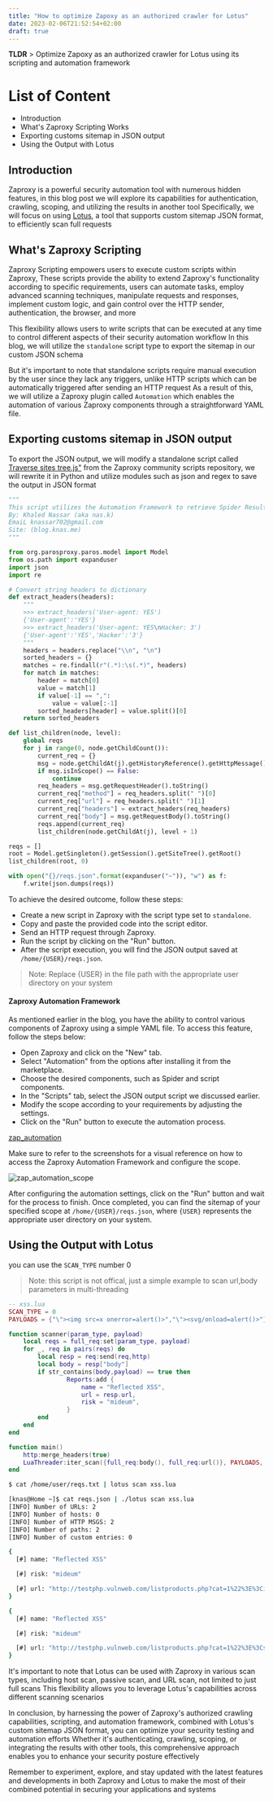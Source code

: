 ```yaml
---
title: "How to optimize Zapoxy as an authorized crawler for Lotus"
date: 2023-02-06T21:52:54+02:00
draft: true
---
```


**TLDR** > Optimize Zapoxy as an authorized crawler for Lotus using its scripting and automation framework
 
# List of Content
- Introduction
- What's Zaproxy Scripting Works
- Exporting customs sitemap in JSON output
- Using the Output with Lotus


## Introduction
Zaproxy is a powerful security automation tool with numerous hidden features, in this blog post we will explore its capabilities for authentication, crawling, scoping, and utilizing the results in another tool
Specifically, we will focus on using [Lotus](https://github.com/bugBlocker/lotus), a tool that supports custom sitemap JSON format, to efficiently scan full requests


## What's Zaproxy Scripting 

Zaproxy Scripting empowers users to execute custom scripts within Zaproxy, 
These scripts provide the ability to extend Zaproxy's functionality according to specific requirements, users can automate tasks, employ advanced scanning techniques, manipulate requests and responses, implement custom logic, and gain control over the HTTP sender, authentication, the browser, and more

This flexibility allows users to write scripts that can be executed at any time to control different aspects of their security automation workflow
In this blog, we will utilize the `standalone` script type to export the sitemap in our custom JSON schema

But it's important to note that standalone scripts require manual execution by the user since they lack any triggers, unlike HTTP scripts which can be automatically triggered after sending an HTTP request
As a result of this, we will utilize a Zaproxy plugin called `Automation` which enables the automation of various Zaproxy components through a straightforward YAML file.

## Exporting customs sitemap in JSON output

To export the JSON output, we will modify a standalone script called [Traverse sites tree.js"](https://github.com/zaproxy/community-scripts/blob/main/standalone/Traverse%20sites%20tree.js) from the Zaproxy community scripts repository, we will rewrite it in Python and utilize modules such as json and regex to save the output in JSON format 

```python
"""
This script utilizes the Automation Framework to retrieve Spider Results and pass the requests to another tool.
By: Khaled Nassar (aka nas.k) 
EmaiL knassar702@gmail.com 
Site: (blog.knas.me)
"""

from org.parosproxy.paros.model import Model
from os.path import expanduser
import json
import re

# Convert string headers to dictionary
def extract_headers(headers):
    """
    >>> extract_headers('User-agent: YES')
    {'User-agent':'YES'}
    >>> extract_headers('User-agent: YES\nHacker: 3')
    {'User-agent':'YES','Hacker':'3'}
    """
    headers = headers.replace("\\n", "\n")
    sorted_headers = {}
    matches = re.findall(r"(.*):\s(.*)", headers)
    for match in matches:
        header = match[0]
        value = match[1]
        if value[-1] == ",":
            value = value[:-1]
        sorted_headers[header] = value.split()[0]
    return sorted_headers

def list_children(node, level):
    global reqs
    for j in range(0, node.getChildCount()):
        current_req = {}
        msg = node.getChildAt(j).getHistoryReference().getHttpMessage()
        if msg.isInScope() == False:
            continue
        req_headers = msg.getRequestHeader().toString()
        current_req["method"] = req_headers.split(" ")[0]
        current_req["url"] = req_headers.split(" ")[1]
        current_req["headers"] = extract_headers(req_headers)
        current_req["body"] = msg.getRequestBody().toString()
        reqs.append(current_req)
        list_children(node.getChildAt(j), level + 1)

reqs = []
root = Model.getSingleton().getSession().getSiteTree().getRoot()
list_children(root, 0)

with open("{}/reqs.json".format(expanduser("~")), "w") as f:
    f.write(json.dumps(reqs))
```

To achieve the desired outcome, follow these steps:

- Create a new script in Zaproxy with the script type set to `standalone`.
- Copy and paste the provided code into the script editor.
- Send an HTTP request through Zaproxy.
- Run the script by clicking on the "Run" button.
- After the script execution, you will find the JSON output saved at `/home/{USER}/reqs.json`.

> Note: Replace {USER} in the file path with the appropriate user directory on your system



#### Zaproxy Automation Framework
As mentioned earlier in the blog, you have the ability to control various components of Zaproxy using a simple YAML file. To access this feature, follow the steps below:

- Open Zaproxy and click on the "New" tab.
- Select "Automation" from the options after installing it from the marketplace.
- Choose the desired components, such as Spider and script components.
- In the "Scripts" tab, select the JSON output script we discussed earlier.
- Modify the scope according to your requirements by adjusting the settings.
- Click on the "Run" button to execute the automation process.

[zap_automation](/images/zap_automation.png)

Make sure to refer to the screenshots for a visual reference on how to access the Zaproxy Automation Framework and configure the scope.

![zap_automation_scope](/images/zap_automation_scope.png)

After configuring the automation settings, click on the "Run" button and wait for the process to finish. Once completed, you can find the sitemap of your specified scope at `/home/{USER}/reqs.json`, where `{USER}` represents the appropriate user directory on your system.



## Using the Output with Lotus
you can use the `SCAN_TYPE` number 0 

> Note: this script is not offical, just a simple example to scan url,body parameters in multi-threading

```lua
-- xss.lua
SCAN_TYPE = 0
PAYLOADS = {"\"><img src=x onerror=alert()>","\"><svg/onload=alert()>"}

function scanner(param_type, payload)
    local reqs = full_req:set(param_type, payload)
    for _, req in pairs(reqs) do
        local resp = req:send(req,http)
        local body = resp["body"]
        if str_contains(body,payload) == true then 
                Reports:add {
                    name = "Reflected XSS",
                    url = resp.url,
                    risk = "mideum",
                }
        end
    end
end

function main()
    http:merge_headers(true)
    LuaThreader:iter_scan({full_req:body(), full_req:url()}, PAYLOADS, scanner, 10)
end

```


```bash
$ cat /home/user/reqs.txt | lotus scan xss.lua

[knas@Home ~]$ cat reqs.json | ./lotus scan xss.lua
[INFO] Number of URLs: 2
[INFO] Number of hosts: 0
[INFO] Number of HTTP MSGS: 2
[INFO] Number of paths: 2
[INFO] Number of custom entries: 0

{
  [#] name: "Reflected XSS"

  [#] risk: "mideum"

  [#] url: "http://testphp.vulnweb.com/listproducts.php?cat=1%22%3E%3Cimg+src%3Dx+onerror%3Dalert%28%29%3E"
}

{
  [#] name: "Reflected XSS"

  [#] risk: "mideum"

  [#] url: "http://testphp.vulnweb.com/listproducts.php?cat=1%22%3E%3Csvg%2Fonload%3Dalert%28%29%3E"
}
```


It's important to note that Lotus can be used with Zaproxy in various scan types, including host scan, passive scan, and URL scan, not limited to just full scans 
This flexibility allows you to leverage Lotus's capabilities across different scanning scenarios

In conclusion, by harnessing the power of Zaproxy's authorized crawling capabilities, scripting, and automation framework, combined with Lotus's custom sitemap JSON format, you can optimize your security testing and automation efforts 
Whether it's authenticating, crawling, scoping, or integrating the results with other tools, this comprehensive approach enables you to enhance your security posture effectively

Remember to experiment, explore, and stay updated with the latest features and developments in both Zaproxy and Lotus to make the most of their combined potential in securing your applications and systems

